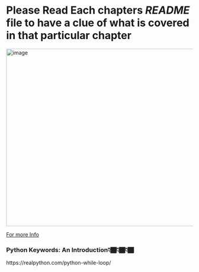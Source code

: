<h1> Please Read Each chapters <b> <i>README</i> </b> file to have a clue of what is covered in that particular chapter</h1>
<p><img width="581" height="479" alt="image" src="https://github.com/user-attachments/assets/7dbd69a5-59f4-435b-8479-afc59c421f59" />
</p>
<a href="https://realpython.com/python-beginner-tips/">For more Info</a>
<p>
  <h3>Python Keywords: An Introduction👇🏾👇🏾👇🏾</h3>
  https://realpython.com/python-while-loop/
</p>
